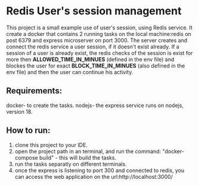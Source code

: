 # Redis User's session management

This project is a small example use of user's session, using Redis service.
It create a docker that contains 2 running tasks on the local machine:redis on post 6379 and express microserver on port 3000.
The server creates and connect the redis service a user session, if it doesn't exist already.
If a session of a user is already exist, the redis checks of the session is exist for more then **ALLOWED_TIME_IN_MINUES** (defined in the env file) and blockes the user for exact **BLOCK_TIME_IN_MINUES**  (also defined in the env file) and then the user can continue his activity.

## Requirements:
docker- to create the tasks.
nodejs- the express service runs on nodejs, version 18.

## How to run:
1) clone this project to your IDE.
2) open the project path in an terminal, and run the command: "docker-compose build" - this will build the tasks.
3) run the tasks separatly on different terminals.
4) once the express is listening to port 300 and connected to redis, you can access the web application on the url:http://localhost:3000/ 



